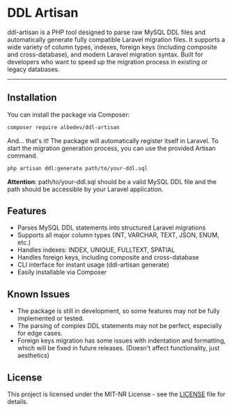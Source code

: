 # DDL Artisan

ddl-artisan is a PHP tool designed to parse raw MySQL DDL files and automatically generate fully compatible Laravel migration files. It supports a wide variety of column types, indexes, foreign keys (including composite and cross-database), and modern Laravel migration syntax. Built for developers who want to speed up the migration process in existing or legacy databases.

---

## Installation
You can install the package via Composer:

```bash
composer require albedev/ddl-artisan
```

And... that's it! The package will automatically register itself in Laravel. To start the migration generation process, you can use the provided Artisan command.
```bash
php artisan ddl:generate path/to/your-ddl.sql
```

**Attention**: path/to/your-ddl.sql should be a valid MySQL DDL file and the path should be accessible by your Laravel application.

## Features

- Parses MySQL DDL statements into structured Laravel migrations
- Supports all major column types (INT, VARCHAR, TEXT, JSON, ENUM, etc.)
- Handles indexes: INDEX, UNIQUE, FULLTEXT, SPATIAL
- Handles foreign keys, including composite and cross-database
- CLI interface for instant usage (ddl-artisan generate)
- Easily installable via Composer

## Known Issues
- The package is still in development, so some features may not be fully implemented or tested.
- The parsing of complex DDL statements may not be perfect, especially for edge cases.
- Foreign keys migration has some issues with indentation and formatting, which will be fixed in future releases. (Doesn't affect functionality, just aesthetics)

## License

This project is licensed under the MIT-NR License - see the [LICENSE](LICENSE) file for details.
